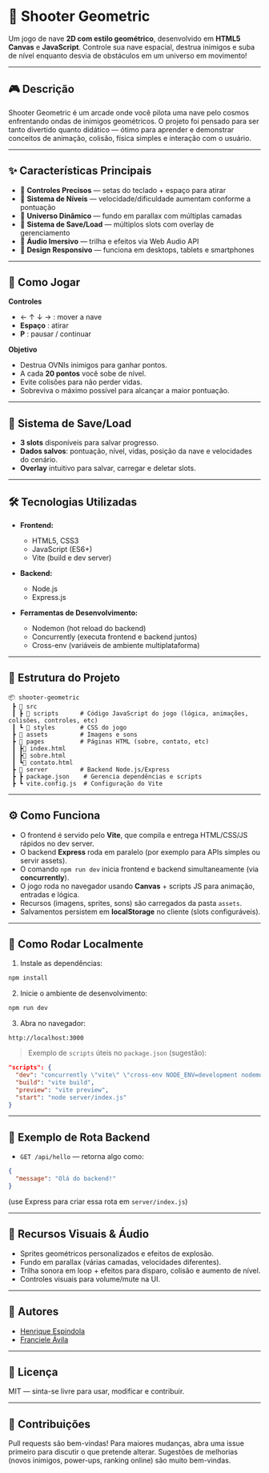 # 🚀 Shooter Geometric

Um jogo de nave **2D com estilo geométrico**, desenvolvido em **HTML5 Canvas** e **JavaScript**.
Controle sua nave espacial, destrua inimigos e suba de nível enquanto desvia de obstáculos em um universo em movimento!

---

## 🎮 Descrição

Shooter Geometric é um arcade onde você pilota uma nave pelo cosmos enfrentando ondas de inimigos geométricos. O projeto foi pensado para ser tanto divertido quanto didático — ótimo para aprender e demonstrar conceitos de animação, colisão, física simples e interação com o usuário.

---

## ✨ Características Principais

* 🎯 **Controles Precisos** — setas do teclado + espaço para atirar
* 🚀 **Sistema de Níveis** — velocidade/dificuldade aumentam conforme a pontuação
* 💫 **Universo Dinâmico** — fundo em parallax com múltiplas camadas
* 💾 **Sistema de Save/Load** — múltiplos slots com overlay de gerenciamento
* 🎵 **Áudio Imersivo** — trilha e efeitos via Web Audio API
* 📱 **Design Responsivo** — funciona em desktops, tablets e smartphones

---

## 🎯 Como Jogar

**Controles**

* ← ↑ ↓ → : mover a nave
* **Espaço** : atirar
* **P** : pausar / continuar

**Objetivo**

* Destrua OVNIs inimigos para ganhar pontos.
* A cada **20 pontos** você sobe de nível.
* Evite colisões para não perder vidas.
* Sobreviva o máximo possível para alcançar a maior pontuação.

---

## 💾 Sistema de Save/Load

* **3 slots** disponíveis para salvar progresso.
* **Dados salvos**: pontuação, nível, vidas, posição da nave e velocidades do cenário.
* **Overlay** intuitivo para salvar, carregar e deletar slots.

---

## 🛠️ Tecnologias Utilizadas

* **Frontend:**

  * HTML5, CSS3
  * JavaScript (ES6+)
  * Vite (build e dev server)

* **Backend:**

  * Node.js
  * Express.js

* **Ferramentas de Desenvolvimento:**

  * Nodemon (hot reload do backend)
  * Concurrently (executa frontend e backend juntos)
  * Cross-env (variáveis de ambiente multiplataforma)

---

## 📂 Estrutura do Projeto

```
📦 shooter-geometric
 ┣ 📂 src
 ┃ ┣ 📂 scripts      # Código JavaScript do jogo (lógica, animações, colisões, controles, etc)
 ┃ ┗ 📂 styles       # CSS do jogo
 ┣ 📂 assets         # Imagens e sons
 ┣ 📂 pages          # Páginas HTML (sobre, contato, etc)
 ┃ ┣📜 index.html
 ┃ ┣📜 sobre.html
 ┃ ┗📜 contato.html
 ┣ 📂 server         # Backend Node.js/Express
 ┣ ┣ package.json    # Gerencia dependências e scripts
 ┣ ┗ vite.config.js  # Configuração do Vite
```

---

## ⚙️ Como Funciona

* O frontend é servido pelo **Vite**, que compila e entrega HTML/CSS/JS rápidos no dev server.
* O backend **Express** roda em paralelo (por exemplo para APIs simples ou servir assets).
* O comando `npm run dev` inicia frontend e backend simultaneamente (via **concurrently**).
* O jogo roda no navegador usando **Canvas** + scripts JS para animação, entradas e lógica.
* Recursos (imagens, sprites, sons) são carregados da pasta `assets`.
* Salvamentos persistem em **localStorage** no cliente (slots configuráveis).

---

## 🧭 Como Rodar Localmente

1. Instale as dependências:

```sh
npm install
```

2. Inicie o ambiente de desenvolvimento:

```sh
npm run dev
```

3. Abra no navegador:

```
http://localhost:3000
```

> Exemplo de `scripts` úteis no `package.json` (sugestão):

```json
"scripts": {
  "dev": "concurrently \"vite\" \"cross-env NODE_ENV=development nodemon server/index.js\"",
  "build": "vite build",
  "preview": "vite preview",
  "start": "node server/index.js"
}
```

---

## 🔌 Exemplo de Rota Backend

* `GET /api/hello` — retorna algo como:

```json
{
  "message": "Olá do backend!"
}
```

(use Express para criar essa rota em `server/index.js`)

---

## 🎨 Recursos Visuais & Áudio

* Sprites geométricos personalizados e efeitos de explosão.
* Fundo em parallax (várias camadas, velocidades diferentes).
* Trilha sonora em loop + efeitos para disparo, colisão e aumento de nível.
* Controles visuais para volume/mute na UI.

---

## 🧾 Autores

* [Henrique Espindola](https://github.com/henrixpindola)
* [Franciele Ávila](https://github.com/franavila15)

---

## 📜 Licença

MIT — sinta-se livre para usar, modificar e contribuir.

---

## 🤝 Contribuições

Pull requests são bem-vindas! Para maiores mudanças, abra uma issue primeiro para discutir o que pretende alterar. Sugestões de melhorias (novos inimigos, power-ups, ranking online) são muito bem-vindas.
